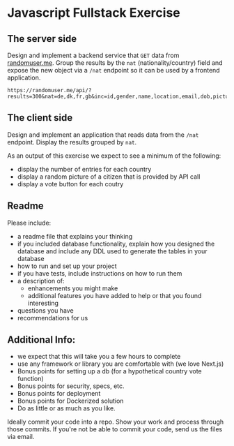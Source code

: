 # Javascript Fullstack Exercise

## The server side

Design and implement a backend service that `GET` data from [randomuser.me](https://randomuser.me/api/?results=300&nat=de,dk,fr,gb&inc=id,gender,name,location,email,dob,picture,nat&seed=flightright). Group the results by the `nat` (nationality/country) field and expose the new object via a `/nat` endpoint so it can be used by a frontend application.

    https://randomuser.me/api/?results=300&nat=de,dk,fr,gb&inc=id,gender,name,location,email,dob,picture,nat&seed=flightright

## The client side

Design and implement an application that reads data from the `/nat` endpoint. Display the results grouped by `nat`.

As an output of this exercise we expect to see a minimum of the following:

- display the number of entries for each country
- display a random picture of a citizen that is provided by API call
- display a vote button for each coutry

## Readme

Please include:

- a readme file that explains your thinking
- if you included database functionality, explain how you designed the database and include any DDL used to generate the tables in your database
- how to run and set up your project
- if you have tests, include instructions on how to run them
- a description of:
  - enhancements you might make
  - additional features you have added to help or that you found interesting
- questions you have
- recommendations for us

## Additional Info:

- we expect that this will take you a few hours to complete
- use any framework or library you are comfortable with (we love Next.js)
- Bonus points for setting up a db (for a hypothetical country vote function)
- Bonus points for security, specs, etc.
- Bonus points for deployment
- Bonus points for Dockerized solution
- Do as little or as much as you like.

Ideally commit your code into a repo. Show your work and process through those commits. If you're not be able to commit your code, send us the files via email.

